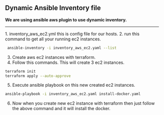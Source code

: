 ## Dynamic Ansible Inventory file

**We are using ansible aws plugin to use dynamic inventory.**

<hr>
1. inventory_aws_ec2.yml this is config file for our hosts.
2. run this command to get all your running ec2 instances.

```bash
 ansible-inventory -i inventory_aws_ec2.yaml --list
```

3. Create aws ec2 instances with terraform.
4. Follow this commands. This will create 3 ec2 instances.

```bash
terraform init
terraform apply --auto-approve
```

5. Execute ansible playbook on this new created ec2 instances.

```bash
ansible-playbook -i inventory_aws_ec2.yaml install-docker.yaml
```

6. Now when you create new ec2 instance with terraform then just follow the above command and it will install the docker.
